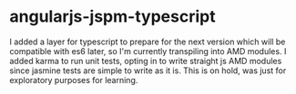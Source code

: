 # angularjs-jspm-typescript

I added a layer for typescript to prepare for the next version which will be compatible with es6 later, so I'm currently transpiling into AMD modules.  I added karma to run unit tests, opting in to write straight js AMD modules since jasmine tests are simple to write as it is.  This is on hold, was just for exploratory purposes for learning.
